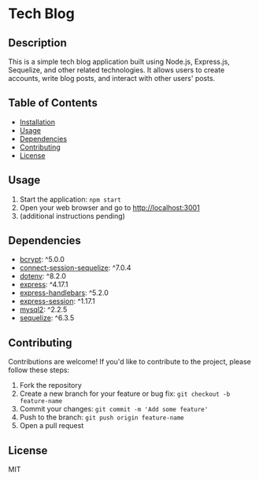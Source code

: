 # Tech Blog

## Description

This is a simple tech blog application built using Node.js, Express.js, Sequelize, and other related technologies. It allows users to create accounts, write blog posts, and interact with other users' posts.

## Table of Contents

- [Installation](#installation)
- [Usage](#usage)
- [Dependencies](#dependencies)
- [Contributing](#contributing)
- [License](#license)

## Usage

1. Start the application: `npm start`
2. Open your web browser and go to [http://localhost:3001](http://localhost:3001)
3. (additional instructions pending)

## Dependencies

- [bcrypt](https://www.npmjs.com/package/bcrypt): ^5.0.0
- [connect-session-sequelize](https://www.npmjs.com/package/connect-session-sequelize): ^7.0.4
- [dotenv](https://www.npmjs.com/package/dotenv): ^8.2.0
- [express](https://www.npmjs.com/package/express): ^4.17.1
- [express-handlebars](https://www.npmjs.com/package/express-handlebars): ^5.2.0
- [express-session](https://www.npmjs.com/package/express-session): ^1.17.1
- [mysql2](https://www.npmjs.com/package/mysql2): ^2.2.5
- [sequelize](https://www.npmjs.com/package/sequelize): ^6.3.5

## Contributing

Contributions are welcome! If you'd like to contribute to the project, please follow these steps:

1. Fork the repository
2. Create a new branch for your feature or bug fix: `git checkout -b feature-name`
3. Commit your changes: `git commit -m 'Add some feature'`
4. Push to the branch: `git push origin feature-name`
5. Open a pull request

## License

MIT
